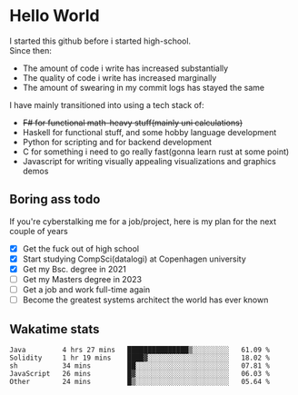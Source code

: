 # Hello World

I started this github before i started high-school.  
Since then:
- The amount of code i write has increased substantially
- The quality of code i write has increased marginally
- The amount of swearing in my commit logs has stayed the same

I have mainly transitioned into using a tech stack of:
- ~~F# for functional math-heavy stuff(mainly uni calculations)~~
- Haskell for functional stuff, and some hobby language development
- Python for scripting and for backend development
- C for something i need to go really fast(gonna learn rust at some point)
- Javascript for writing visually appealing visualizations and graphics demos

## Boring ass todo
If you're cyberstalking me for a job/project, here is my plan for the next couple of years
- [x] Get the fuck out of high school
- [x] Start studying CompSci(datalogi) at Copenhagen university
- [x] Get my Bsc. degree in 2021
- [ ] Get my Masters degree in 2023
- [ ] Get a job and work full-time again
- [ ] Become the greatest systems architect the world has ever known

## Wakatime stats
<!--START_SECTION:waka-->

```text
Java         4 hrs 27 mins   ███████████████▒░░░░░░░░░   61.09 %
Solidity     1 hr 19 mins    ████▓░░░░░░░░░░░░░░░░░░░░   18.02 %
sh           34 mins         ██░░░░░░░░░░░░░░░░░░░░░░░   07.81 %
JavaScript   26 mins         █▓░░░░░░░░░░░░░░░░░░░░░░░   06.03 %
Other        24 mins         █▒░░░░░░░░░░░░░░░░░░░░░░░   05.64 %
```

<!--END_SECTION:waka-->

